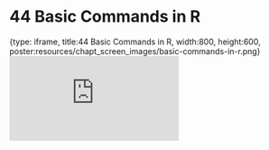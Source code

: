 # 44 Basic Commands in R
 
{type: iframe, title:44 Basic Commands in R, width:800, height:600, poster:resources/chapt_screen_images/basic-commands-in-r.png}
![](https://datatrail-jhu.github.io/DataTrail_ReOrg/no_toc/basic-commands-in-r.html)
 

 

